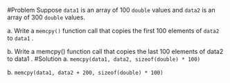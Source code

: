 #Problem
Suppose `data1` is an array of 100 `double` values and `data2` is an array of 300 `double` values.

a. Write a `memcpy()` function call that copies the first 100 elements of `data2` to
`data1` .

b. Write a memcpy() function call that copies the last 100 elements of data2 to
data1 .
#Solution
a.
`memcpy(data1, data2, sizeof(double) * 100)`

b.
`memcpy(data1, data2 + 200, sizeof(double) * 100)`
